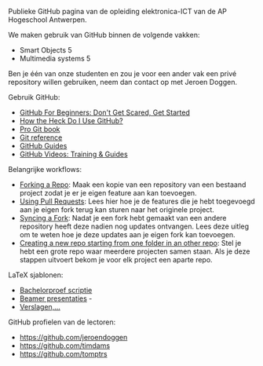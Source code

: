Publieke GitHub pagina van de opleiding elektronica-ICT van de AP Hogeschool Antwerpen.

We maken gebruik van GitHub binnen de volgende vakken:
 - Smart Objects 5
 - Multimedia systems 5

Ben je één van onze studenten en zou je voor een ander vak een privé repository willen gebruiken, neem dan contact op met Jeroen Doggen.

Gebruik GitHub:
 - [GitHub For Beginners: Don't Get Scared, Get Started](http://readwrite.com/2013/09/30/understanding-github-a-journey-for-beginners-part-1 "GitHub For Beginners: Don't Get Scared, Get Started")
 - [How the Heck Do I Use GitHub?](http://lifehacker.com/github-is-a-git-remote-repository-hosted-on-the-cloud-465274162 "How the Heck Do I Use GitHub?")
 - [Pro Git book](http://git-scm.com/book "Pro Git book")
 - [Git reference](http://gitref.org/ "Git reference")
 - [GitHub Guides](https://guides.github.com/ "GitHub Guides")
 - [GitHub Videos: Training & Guides](https://www.youtube.com/user/GitHubGuides/ "GitHub Videos: Training & Guides")

Belangrijke workflows:
 - [Forking a Repo](https://help.github.com/articles/fork-a-repo "Forking a Repo"): Maak een kopie van een repository van een bestaand project zodat je er je eigen feature aan kan toevoegen.
 - [Using Pull Requests](https://help.github.com/articles/using-pull-requests "Using Pull Requests"): Lees hier hoe je de features die je hebt toegevoegd aan je eigen fork terug kan sturen naar het originele project.
 - [Syncing a Fork](https://help.github.com/articles/syncing-a-fork "Syncing a Fork"): Nadat je een fork hebt gemaakt van een andere repository heeft deze nadien nog updates ontvangen. Lees deze uitleg om te weten hoe je deze updates aan je eigen fork kan toevoegen.
 - [Creating a new repo starting from one folder in an other repo](http://jamesreubenknowles.com/how-to-extract-a-subdirectory-as-a-new-git-repository-1566 "Creating a new repo starting from one folder in an other repo"): Stel je hebt een grote repo waar meerdere projecten samen staan. Als je deze stappen uitvoert bekom je voor elk project een aparte repo.

LaTeX sjablonen:
 - [Bachelorproef scriptie](https://github.com/AP-Elektronica-ICT/AP-LaTeX-thesis-template "Bachelorproef scriptie") 
 - [Beamer presentaties](https://github.com/AP-Elektronica-ICT/AP-LaTeX-beamer-template "Beamer presentaties") -
 - [Verslagen,...](https://github.com/jeroendoggen/latex-templates "Verslagen,..") 

GitHub profielen van de lectoren:
 - https://github.com/jeroendoggen
 - https://github.com/timdams
 - https://github.com/tomptrs
